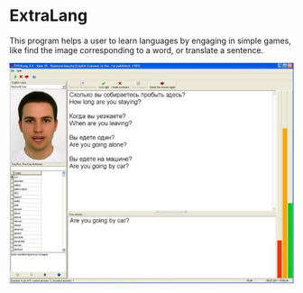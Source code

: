 # ExtraLang
This program helps a user to learn languages by engaging in simple games, like find the image corresponding to a word, or translate a sentence.

![alt text](Screenshots/Screenshot.jpg?raw=true "Test title")
